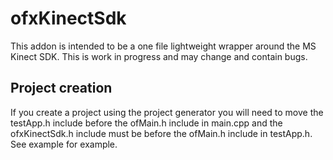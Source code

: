 # ofxKinectSdk

This addon is intended to be a one file lightweight wrapper around the MS Kinect SDK.  This is work in progress and may change and contain bugs.

## Project creation

If you create a project using the project generator you will need to move the testApp.h include before the ofMain.h include in main.cpp and the ofxKinectSdk.h include must be before the ofMain.h include in testApp.h.  See example for example.
